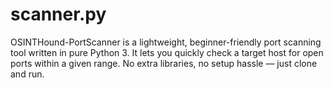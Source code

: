 # scanner.py
OSINTHound-PortScanner is a lightweight, beginner-friendly port scanning tool written in pure Python 3. It lets you quickly check a target host for open ports within a given range. No extra libraries, no setup hassle — just clone and run.
